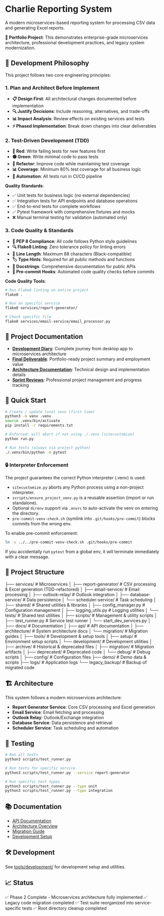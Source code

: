 # Charlie Reporting System

A modern microservices-based reporting system for processing CSV data and generating Excel reports.

**🎯 Portfolio Project**: This demonstrates enterprise-grade microservices architecture, professional development practices, and legacy system modernization.

## 🧭 **Development Philosophy**

This project follows two core engineering principles:

### **1. Plan and Architect Before Implement**

- **📋 Design First**: All architectural changes documented before implementation
- **🔍 Justify Decisions**: Include reasoning, alternatives, and trade-offs
- **📊 Impact Analysis**: Review effects on existing services and tests
- **⚡ Phased Implementation**: Break down changes into clear deliverables

### **2. Test-Driven Development (TDD)**

- **🔴 Red**: Write failing tests for new features first
- **🟢 Green**: Write minimal code to pass tests  
- **🔄 Refactor**: Improve code while maintaining test coverage
- **📊 Coverage**: Minimum 80% test coverage for all business logic
- **🚀 Automation**: All tests run in CI/CD pipeline

**Quality Standards**:

- ✅ Unit tests for business logic (no external dependencies)
- ✅ Integration tests for API endpoints and database operations
- ✅ End-to-end tests for complete workflows
- ✅ Pytest framework with comprehensive fixtures and mocks
- ❌ Manual terminal testing for validation (automated only)

### **3. Code Quality & Standards**

- **🐍 PEP 8 Compliance**: All code follows Python style guidelines
- **🔍 Flake8 Linting**: Zero tolerance policy for linting errors
- **📏 Line Length**: Maximum 88 characters (Black-compatible)
- **🏷️ Type Hints**: Required for all public methods and functions
- **📝 Docstrings**: Comprehensive documentation for public APIs
- **🔄 Pre-commit Hooks**: Automated code quality checks before commits

**Code Quality Tools**:

```bash
# Run Flake8 linting on entire project
flake8 .

# Run on specific service
flake8 services/report-generator/

# Check specific file
flake8 services/email-service/email_processor.py
```

## 📖 **Project Documentation**

- **[Development Diary](docs/development-diary.md)**: Complete journey from desktop app to microservices architecture
- **[Final Deliverable](docs/deliverables/phase-2-final-deliverable.md)**: Portfolio-ready project summary and employment value
- **[Architecture Documentation](docs/architecture/)**: Technical design and implementation details
- **[Sprint Reviews](docs/sprint-reviews/)**: Professional project management and progress tracking

## 🚀 Quick Start

```bash
# Create / update local venv (first time)
python3 -m venv .venv
source .venv/bin/activate
pip install -r requirements.txt

# Enforced: will abort if not using ./.venv (sitecustomize)
python run.py

# Run tests (always via project python)
./.venv/bin/python -m pytest
```

### 🔒 Interpreter Enforcement

The project guarantees the correct Python interpreter (.venv) is used:

- `sitecustomize.py` aborts any Python process using a non-project interpreter.
- `scripts/ensure_project_venv.py` is a reusable assertion (import or run standalone).
- Optional `direnv` support via `.envrc` to auto-activate the venv on entering the directory.
- `pre-commit-venv-check.sh` (symlink into `.git/hooks/pre-commit`) blocks commits from the wrong env.

To enable pre-commit enforcement:

```bash
ln -s ../../pre-commit-venv-check.sh .git/hooks/pre-commit
```

If you accidentally run `pytest` from a global env, it will terminate immediately with a clear message.

## 📁 Project Structure

├── services/              # Microservices
│   ├── report-generator/   # CSV processing & Excel generation (TDD-refactored)
│   ├── email-service/      # Email processing
│   ├── outlook-relay/      # Outlook integration
│   ├── database-service/   # Data persistence
│   └── scheduler-service/  # Task scheduling
│
├── shared/                # Shared utilities & libraries
│   ├── config_manager.py   # Configuration management
│   ├── logging_utils.py    # Logging utilities
│   └── tests/             # Shared test utilities
│
├── scripts/               # Management & utility scripts
│   ├── test_runner.py     # Service test runner
│   └── start_dev_services.py
│
├── docs/                  # Documentation
│   ├── api/              # API documentation
│   ├── architecture/     # System architecture docs
│   └── migration/        # Migration guides
│
├── tools/                 # Development & setup tools
│   ├── setup/            # Environment setup scripts
│   └── development/      # Development utilities
│
├── archive/               # Historical & deprecated files
│   ├── migration/        # Migration artifacts
│   ├── deprecated/       # Deprecated code
│   └── debug/           # Debug scripts
│
├── config/               # Configuration files
├── demo/                 # Demo data & scripts
├── logs/                 # Application logs
└── legacy_backup/        # Backup of migrated code

## 🏗️ Architecture

This system follows a modern microservices architecture:

- **Report Generator Service**: Core CSV processing and Excel generation
- **Email Service**: Email fetching and processing
- **Outlook Relay**: Outlook/Exchange integration
- **Database Service**: Data persistence and retrieval
- **Scheduler Service**: Task scheduling and automation

## 🧪 Testing

```bash
# Run all tests
python3 scripts/test_runner.py

# Run tests for specific service
python3 scripts/test_runner.py --service report-generator

# Run specific test types
python3 scripts/test_runner.py --type unit
python3 scripts/test_runner.py --type integration
```

## 📚 Documentation

- [API Documentation](docs/api/)
- [Architecture Overview](docs/architecture/)
- [Migration Guide](docs/migration/)
- [Development Setup](tools/setup/)

## 🛠️ Development

See [tools/development/](tools/development/) for development setup and utilities.

## 📈 Status

✅ Phase 2 Complete - Microservices architecture fully implemented
✅ Legacy code migration completed
✅ Test suite reorganized into service-specific tests
✅ Root directory cleanup completed
